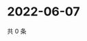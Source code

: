 # 2022-06-07

共 0 条

<!-- BEGIN WEIBO -->
<!-- 最后更新时间 Tue Jun 07 2022 16:20:53 GMT+0800 (China Standard Time) -->

<!-- END WEIBO -->
